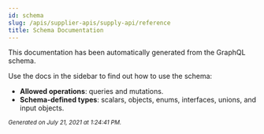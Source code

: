 ```yaml
---
id: schema
slug: /apis/supplier-apis/supply-api/reference
title: Schema Documentation
---
```


This documentation has been automatically generated from the GraphQL schema.

Use the docs in the sidebar to find out how to use the schema:

- **Allowed operations**: queries and mutations.
- **Schema-defined types**: scalars, objects, enums, interfaces, unions, and input objects.

<small><i>Generated on July 21, 2021 at 1:24:41 PM.</i></small>
